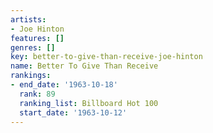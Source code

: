 ```yaml
---
artists:
- Joe Hinton
features: []
genres: []
key: better-to-give-than-receive-joe-hinton
name: Better To Give Than Receive
rankings:
- end_date: '1963-10-18'
  rank: 89
  ranking_list: Billboard Hot 100
  start_date: '1963-10-12'
---
```


